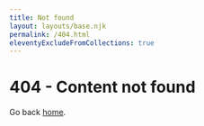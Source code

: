 ```yaml
---
title: Not found
layout: layouts/base.njk
permalink: /404.html
eleventyExcludeFromCollections: true
---
```


# 404 - Content not found

Go back <a href="/">home</a>.